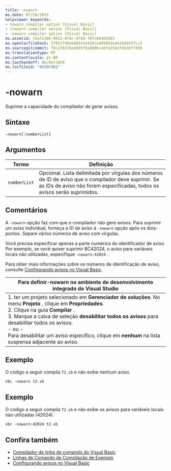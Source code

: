 ```yaml
---
title: -nowarn
ms.date: 07/20/2015
helpviewer_keywords:
- nowarn compiler option [Visual Basic]
- /nowarn compiler option [Visual Basic]
- -nowarn compiler option [Visual Basic]
ms.assetid: 7ebf2106-0652-4fdc-bf60-70fc86465d83
ms.openlocfilehash: 37851f99eb88543e939ce48995ded41958e57cc3
ms.sourcegitcommit: f8c270376ed905f6a8896ce0fe25b4f4b38ff498
ms.translationtype: MT
ms.contentlocale: pt-BR
ms.lasthandoff: 06/04/2020
ms.locfileid: "84397482"
---
```

# <a name="-nowarn"></a>-nowarn
Suprime a capacidade do compilador de gerar avisos.  
  
## <a name="syntax"></a>Sintaxe  
  
```console  
-nowarn[:numberList]  
```  
  
## <a name="arguments"></a>Argumentos  
  
|Termo|Definição|  
|---|---|  
|`numberList`|Opcional. Lista delimitada por vírgulas dos números de ID de aviso que o compilador deve suprimir. Se as IDs de aviso não forem especificadas, todos os avisos serão suprimidos.|  
  
## <a name="remarks"></a>Comentários  
 A `-nowarn` opção faz com que o compilador não gere avisos. Para suprimir um aviso individual, forneça a ID de aviso à `-nowarn` opção após os dois-pontos. Separe vários números de aviso com vírgulas.  
  
 Você precisa especificar apenas a parte numérica do identificador de aviso. Por exemplo, se você quiser suprimir BC42024, o aviso para variáveis locais não utilizadas, especifique `-nowarn:42024` .  
  
 Para obter mais informações sobre os números de identificação de aviso, consulte [Configurando avisos no Visual Basic](/visualstudio/ide/configuring-warnings-in-visual-basic).  
  
|Para definir-nowarn no ambiente de desenvolvimento integrado do Visual Studio|  
|---|  
|1. ter um projeto selecionado em **Gerenciador de soluções**. No menu **Projeto** , clique em **Propriedades**. <br />2. Clique na guia **Compilar** .<br />3. Marque a caixa de seleção **desabilitar todos os avisos** para desabilitar todos os avisos.<br />     - ou -<br />     Para desabilitar um aviso específico, clique em **nenhum** na lista suspensa adjacente ao aviso.|  
  
## <a name="example"></a>Exemplo  
 O código a seguir compila `T2.vb` e não exibe nenhum aviso.  
  
```console
vbc -nowarn t2.vb  
```  
  
## <a name="example"></a>Exemplo  
 O código a seguir compila `T2.vb` e não exibe os avisos para variáveis locais não utilizadas (42024).  
  
```console
vbc -nowarn:42024 t2.vb  
```  
  
## <a name="see-also"></a>Confira também

- [Compilador de linha de comando do Visual Basic](index.md)
- [Linhas de Comando de Compilação de Exemplo](sample-compilation-command-lines.md)
- [Configurando avisos no Visual Basic](/visualstudio/ide/configuring-warnings-in-visual-basic)
